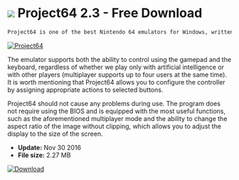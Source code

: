 # ![](https://cdn.softexe.net/static/icon/7/project64-11289.png) Project64 2.3 - Free Download

```sh
Project64 is one of the best Nintendo 64 emulators for Windows, written in C. Thanks to it you will be able to run classic titles from N64 directly on your computer without having to use the mentioned console.
```
[![Project64](https://gallery.dpcdn.pl/imgc/Tools/51585/g_-_420x350_1.5_-_x20140530162241_0.png)](https://softexe.net/win/games-entertainment/emulators/project64:ppbha.html)

The emulator supports both the ability to control using the gamepad and the keyboard, regardless of whether we play only with artificial intelligence or with other players (multiplayer supports up to four users at the same time). It is worth mentioning that Project64 allows you to configure the controller by assigning appropriate actions to selected buttons.
 
 Project64 should not cause any problems during use. The program does not require using the BIOS and is equipped with the most useful functions, such as the aforementioned multiplayer mode and the ability to change the aspect ratio of the image without clipping, which allows you to adjust the display to the size of the screen.


- **Update:** Nov 30 2016
- **File size:** 2.27 MB

[![Download](https://cdn.softexe.net/static/img/download.png)](https://softexe.net/win/games-entertainment/emulators/project64:ppbha.html)

